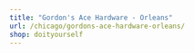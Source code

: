 ```yaml
---
title: "Gordon's Ace Hardware - Orleans"
url: /chicago/gordons-ace-hardware-orleans/
shop: doityourself
---
```

